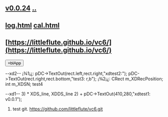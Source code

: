 ## [v0.0.24](https://github.com/littleflute/vc6/edit/master/i/11/DrawCli/readme.md) [..](..)
## [log.html](log.html) [cal.html](cal.html) 
## [https://littleflute.github.io/vc6/](https://littleflute.github.io/vc6/)
 
<div id = "id_div_4_plx">
  <button id = "id_btn_4_blApp">+blApp</button> 
</div> 

<script src="https://littleflute.github.io/JavaScript/w3.js"></script>
<script src="https://littleflute.github.io/JavaScript/blclass.js" ></script>
<script src="https://littleflute.github.io/JavaScript/blApp.js"></script>


--xd2--
¡¾1¡¿: pDC->TextOut(rect.left,rect.right,"xdtest2:"); pDC->TextOut(rect.right,rect.bottom,"test3: r,b");
¡¾2¡¿: CRect					m_XDRecPosition; int						m_XDSN;
test4

--xd1--
3) * 	XDS_line, XDDS_line
2) + 	pDC->TextOut(410,280,"xdtest1: v0.0.1");

1) test git. 
https://github.com/littleflute/vc6.git
